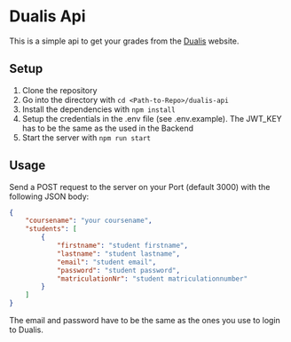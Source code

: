 # Dualis Api

This is a simple api to get your grades from the [Dualis](https://dualis.dhbw.de) website.

## Setup

1. Clone the repository
2. Go into the directory with `cd <Path-to-Repo>/dualis-api`
3. Install the dependencies with `npm install`
4. Setup the credentials in the .env file (see .env.example). The JWT_KEY has to be the same as the used in the Backend
5. Start the server with `npm run start`

## Usage
Send a POST request to the server on your Port (default 3000) with the following JSON body:

```json
{
    "coursename": "your coursename",
    "students": [
        {
            "firstname": "student firstname",
            "lastname": "student lastname",
            "email": "student email",
            "password": "student password",
            "matriculationNr": "student matriculationnumber"
        }
    ]
}
```

The email and password have to be the same as the ones you use to login to Dualis.
